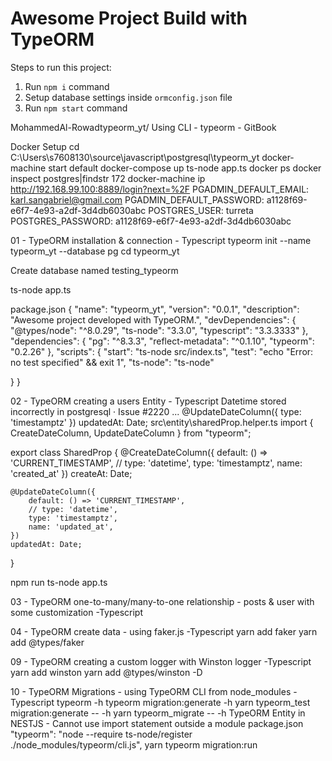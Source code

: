 # Awesome Project Build with TypeORM

Steps to run this project:

1. Run `npm i` command
2. Setup database settings inside `ormconfig.json` file
3. Run `npm start` command

MohammedAl-Rowadtypeorm_yt/
Using CLI - typeorm - GitBook



Docker Setup
cd C:\Users\s7608130\source\javascript\postgresql\typeorm_yt
docker-machine start default
docker-compose up
ts-node app.ts
docker ps
docker inspect postgres|findstr 172
docker-machine ip
http://192.168.99.100:8889/login?next=%2F
      PGADMIN_DEFAULT_EMAIL: karl.sangabriel@gmail.com
      PGADMIN_DEFAULT_PASSWORD: a1128f69-e6f7-4e93-a2df-3d4db6030abc
      POSTGRES_USER: turreta
      POSTGRES_PASSWORD: a1128f69-e6f7-4e93-a2df-3d4db6030abc

01 - TypeORM installation & connection - Typescript
typeorm init --name typeorm_yt --database pg
cd typeorm_yt

Create database named testing_typeorm


ts-node app.ts

package.json
{
   "name": "typeorm_yt",
   "version": "0.0.1",
   "description": "Awesome project developed with TypeORM.",
   "devDependencies": {
      "@types/node": "^8.0.29",
      "ts-node": "3.3.0",
      "typescript": "3.3.3333"
   },
   "dependencies": {
      "pg": "^8.3.3",
      "reflect-metadata": "^0.1.10",
      "typeorm": "0.2.26"
   },
   "scripts": {
      "start": "ts-node src/index.ts",
      "test": "echo \"Error: no test specified\" && exit 1",
      "ts-node": "ts-node"

   }
}

02 - TypeORM creating a users Entity - Typescript
Datetime stored incorrectly in postgresql · Issue #2220 ...
  @UpdateDateColumn({ type: 'timestamptz' })
  updatedAt: Date;
src\entity\sharedProp.helper.ts
import { CreateDateColumn, UpdateDateColumn } from "typeorm";

export class SharedProp {
    @CreateDateColumn({
        default: () => 'CURRENT_TIMESTAMP',
        // type: 'datetime',
        type: 'timestamptz',
        name: 'created_at'
    })
    createAt: Date;

    @UpdateDateColumn({
        default: () => 'CURRENT_TIMESTAMP',
        // type: 'datetime',
        type: 'timestamptz',
        name: 'updated_at',
    })
    updatedAt: Date;
}

npm run ts-node app.ts

03 - TypeORM one-to-many/many-to-one relationship - posts & user with some customization -Typescript

04 - TypeORM create data - using faker.js -Typescript
yarn add faker
yarn add @types/faker

09 - TypeORM creating a custom logger with Winston logger -Typescript
yarn add winston
yarn add @types/winston -D

10 - TypeORM Migrations - using TypeORM CLI from node_modules - Typescript
typeorm -h
typeorm migration:generate -h
yarn typeorm_test migration:generate -- -h
yarn typeorm_migrate -- -h
TypeORM Entity in NESTJS - Cannot use import statement outside a module
package.json
      "typeorm": "node --require ts-node/register ./node_modules/typeorm/cli.js",
yarn typeorm migration:run


